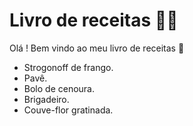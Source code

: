 # Livro de receitas :man_cook:

Olá ! Bem vindo ao meu livro de receitas :wave: 

- Strogonoff de frango.
- Pavê.
- Bolo de cenoura.
- Brigadeiro.
- Couve-flor gratinada.